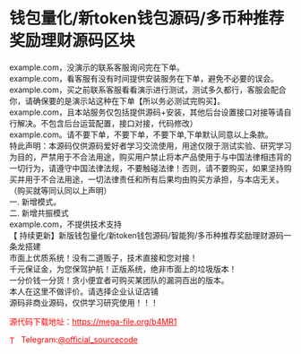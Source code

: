# 钱包量化/新token钱包源码/多币种推荐奖励理财源码区块

example.com，没演示的联系客服询问完在下单。<br>example.com，看客服有没有时间提供安装服务在下单，避免不必要的误会。<br>example.com，买之前联系客服看看演示进行测试，测试多久都行，客服会配合你，请确保要的是演示站这种在下单【所以务必测试完购买】。<br>example.com，且本站服务仅包括提供源码+安装，其他后台设置接口对接等请自行解决。不包含后台运营配置，接口对接，代码修改）<br>example.com。请不要下单，不要下单，不要下单,下单默认同意以上条款。<br>特此声明：本源码仅供源码爱好者学习交流使用，用途仅限于测试实验、研究学习为目的，严禁用于不合法用途，购买用户禁止将本产品使用于与中国法律相违背的一切行为，请遵守中国法律法规，不要触碰法律！否则，请不要购买，如果坚持购买并用于不合法用途，一切法律责任和所有后果均由购买方承担，与本店无关。<br>（购买就等同认同以上声明）<br>一. 新增模式。<br>二. 新增共振模式<br>example.com，不提供技术支持<br>【 持续更新】新版钱包量化/新token钱包源码/智能狗/多币种推荐奖励理财源码一条龙搭建<br>市面上优质系统！没有二道贩子，技术直接和您对接！<br>千元保证金，为您保驾护航！正版系统，绝非市面上的垃圾版本！<br>一分价钱一分货！贪小便宜者可购买某团队的漏洞百出的版本。<br>本人在这里不做评价。请选择企业认证店铺<br>源码非商业源码，仅供学习研究使用！！！<br>


<p style="color: red;">源代码下载地址：<a href="https://mega-file.org/b4MR1" style="color: red;">https://mega-file.org/b4MR1</a></p><p style="color: red;"><img src="https://cdn-icons-png.flaticon.com/512/2111/2111646.png" alt="Telegram Icon" style="width: 16px; vertical-align: middle; margin-right: 5px;">Telegram:<a href="https://t.me/official_sourcecode" style="color: red;">@official_sourcecode</a></p>